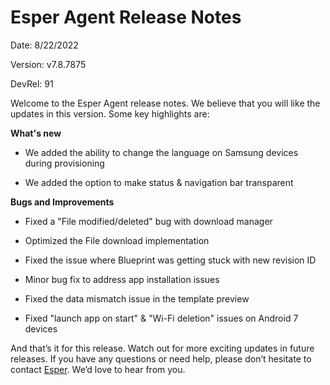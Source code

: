 # Esper Agent Release Notes


Date: 8/22/2022

Version: v7.8.7875

DevRel: 91


Welcome to the Esper Agent release notes. We believe that you will like the updates in this version. 
Some key highlights are:

**What's new**

- We added the ability to change the language on Samsung devices during provisioning

- We added the option to make status & navigation bar transparent

**Bugs and Improvements**
    
-   Fixed a "File modified/deleted" bug with download manager
    
-   Optimized the File download implementation
    
-   Fixed the issue where Blueprint was getting stuck with new revision ID
    
-   Minor bug fix to address app installation issues
    
-   Fixed the data mismatch issue in the template preview
    
-   Fixed "launch app on start" & "Wi-Fi deletion" issues on Android 7 devices
    

And that’s it for this release. Watch out for more exciting updates in future releases. If you have any questions or need help, please don’t hesitate to contact [Esper](mailto:support@esper.io). We’d love to hear from you.

